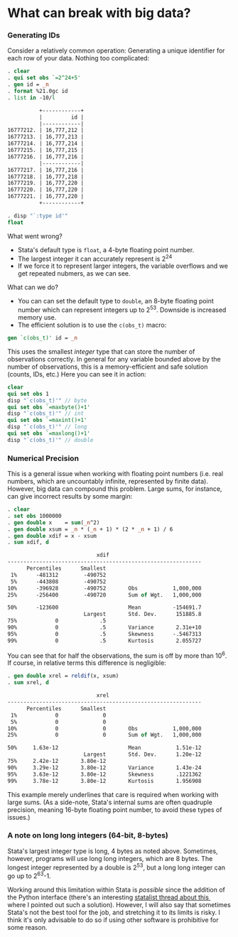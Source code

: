  What can break with big data?
==============================

### Generating IDs

Consider a relatively common operation: Generating a unique identifier for each row of your data. Nothing too complicated:

```stata
. clear
. qui set obs `=2^24+5'
. gen id = _n
. format %21.0gc id
. list in -10/l

          +------------+
          |         id |
          |------------|
16777212. | 16,777,212 |
16777213. | 16,777,213 |
16777214. | 16,777,214 |
16777215. | 16,777,215 |
16777216. | 16,777,216 |
          |------------|
16777217. | 16,777,216 |
16777218. | 16,777,218 |
16777219. | 16,777,220 |
16777220. | 16,777,220 |
16777221. | 16,777,220 |
          +------------+

. disp "`:type id'"
float
```

What went wrong?

- Stata's default type is `float`, a 4-byte floating point number.
- The largest integer it can accurately represent is 2<sup>24</sup>
- If we force it to represent larger integers, the variable overflows and we get repeated nubmers, as we can see.


What can we do?

- You can can set the default type to `double`, an 8-byte floating point number which can represent integers up to 2<sup>53</sup>. Downside is increased memory use.
- The efficient solution is to use the `c(obs_t)` macro:

```stata
gen `c(obs_t)' id = _n
```

This uses the smallest _integer_ type that can store the number of observations correctly. In general for any variable bounded above by the number of observations, this is a memory-efficient and safe solution (counts, IDs, etc.) Here you can see it in action:

```stata
clear
qui set obs 1
disp "`c(obs_t)'" // byte
qui set obs `=maxbyte()+1'
disp "`c(obs_t)'" // int
qui set obs `=maxint()+1'
disp "`c(obs_t)'" // long
qui set obs `=maxlong()+1'
disp "`c(obs_t)'" // double
```

### Numerical Precision

This is a general issue when working with floating point numbers (i.e. real numbers, which are uncountably infinite, represented by finite data). However, big data can compound this problem. Large sums, for instance, can give incorrect results by some margin:

```stata
. clear
. set obs 1000000
. gen double x    = sum(_n^2)
. gen double xsum = _n * (_n + 1) * (2 * _n + 1) / 6
. gen double xdif = x - xsum
. sum xdif, d

                            xdif
-------------------------------------------------------------
      Percentiles      Smallest
 1%      -481312        -490752
 5%      -443808        -490752
10%      -396928        -490752       Obs           1,000,000
25%      -256400        -490720       Sum of Wgt.   1,000,000

50%      -123600                      Mean          -154691.7
                        Largest       Std. Dev.      151885.8
75%            0             .5
90%            0             .5       Variance       2.31e+10
95%            0             .5       Skewness      -.5467313
99%            0             .5       Kurtosis       2.055727
```

You can see that for half the observations, the sum is off by more than 10<sup>6</sup>. If course, in relative terms this difference is negligible:

```stata
. gen double xrel = reldif(x, xsum)
. sum xrel, d

                            xrel
-------------------------------------------------------------
      Percentiles      Smallest
 1%            0              0
 5%            0              0
10%            0              0       Obs           1,000,000
25%            0              0       Sum of Wgt.   1,000,000

50%     1.63e-12                      Mean           1.51e-12
                        Largest       Std. Dev.      1.20e-12
75%     2.42e-12       3.80e-12
90%     3.29e-12       3.80e-12       Variance       1.43e-24
95%     3.63e-12       3.80e-12       Skewness       .1221362
99%     3.78e-12       3.80e-12       Kurtosis       1.956908
```

This example merely underlines that care is required when working with large sums. (As a side-note, Stata's internal sums are often quadruple precision, meaning 16-byte floating point number, to avoid these types of issues.)

### A note on long long integers (64-bit, 8-bytes)

Stata's largest integer type is long, 4 bytes as noted above. Sometimes, however, programs will use long long integers, which are 8 bytes. The longest integer represented by a double is 2<sup>53</sup>, but a long long integer can go up to 2<sup>63</sup>-1.

Working around this limitation within Stata is _possible_ since the addition of the Python interface (there's an interesting [statalist thread about this <img src="https://upload.wikimedia.org/wikipedia/commons/6/64/Icon_External_Link.png" width="13px"/>](https://www.statalist.org/forums/forum/general-stata-discussion/general/1669326-missing-data-type-64-bit-integer-variable) where I pointed out such a solution). However, I will also say that sometimes Stata's not the best tool for the job, and stretching it to its limits is risky. I think it's only advisable to do so if using  other software is prohibitive for some reason.
